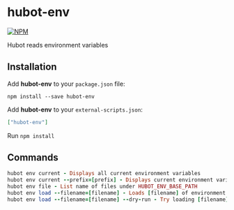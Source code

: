 # hubot-env

[![NPM](https://nodei.co/npm/hubot-env.png)](https://nodei.co/npm/hubot-env/)

Hubot reads environment variables

## Installation

Add **hubot-env** to your `package.json` file:

```
npm install --save hubot-env
```

Add **hubot-env** to your `external-scripts.json`:

```json
["hubot-env"]
```

Run `npm install`

## Commands

```ruby
hubot env current - Displays all current environment variables
hubot env current --prefix=[prefix] - Displays current environment variables with prefix
hubot env file - List name of files under HUBOT_ENV_BASE_PATH
hubot env load --filename=[filename] - Loads [filename] of environment variables
hubot env load --filename=[filename] --dry-run - Try loading [filename] of environment variables
```
